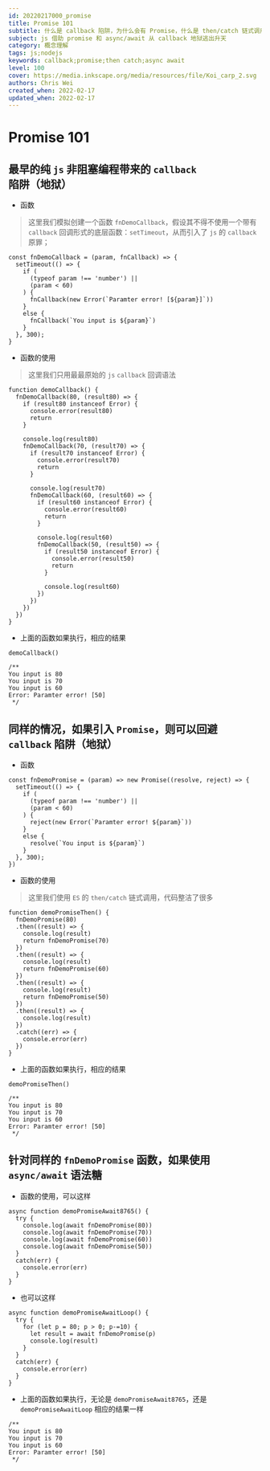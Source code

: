 ```yaml
---
id: 20220217000_promise
title: Promise 101
subtitle: 什么是 callback 陷阱，为什么会有 Promise，什么是 then/catch 链式调用，async/await 语法糖的巨大优势
subject: js 借助 promise 和 async/await 从 callback 地狱逃出升天
category: 概念理解
tags: js;nodejs
keywords: callback;promise;then catch;async await
level: 100
cover: https://media.inkscape.org/media/resources/file/Koi_carp_2.svg
authors: Chris Wei
created_when: 2022-02-17
updated_when: 2022-02-17
---
```


# Promise 101

## 最早的纯 `js` 非阻塞编程带来的 `callback` 陷阱（地狱）

- 函数

> 这里我们模拟创建一个函数 `fnDemoCallback`，假设其不得不使用一个带有 `callback` 回调形式的底层函数：`setTimeout`，从而引入了 `js` 的 `callback` 原罪；

```
const fnDemoCallback = (param, fnCallback) => {
  setTimeout(() => {
    if (
      (typeof param !== 'number') ||
      (param < 60)
    ) {
      fnCallback(new Error(`Paramter error! [${param}]`))
    } 
    else {
      fnCallback(`You input is ${param}`)
    }
  }, 300);
}
```

- 函数的使用

> 这里我们只用最最原始的 `js` `callback` 回调语法

```
function demoCallback() {
  fnDemoCallback(80, (result80) => {
    if (result80 instanceof Error) {
      console.error(result80)
      return
    }

    console.log(result80)
    fnDemoCallback(70, (result70) => {
      if (result70 instanceof Error) {
        console.error(result70)
        return
      }

      console.log(result70)
      fnDemoCallback(60, (result60) => {
        if (result60 instanceof Error) {
          console.error(result60)
          return
        }

        console.log(result60)
        fnDemoCallback(50, (result50) => {
          if (result50 instanceof Error) {
            console.error(result50)
            return
          }

          console.log(result60)
        })
      })
    })
  })
}
```

- 上面的函数如果执行，相应的结果

```
demoCallback()

/**
You input is 80
You input is 70
You input is 60
Error: Paramter error! [50]
 */
```

## 同样的情况，如果引入 `Promise`，则可以回避 `callback` 陷阱（地狱）

- 函数

```
const fnDemoPromise = (param) => new Promise((resolve, reject) => {
  setTimeout(() => {
    if (
      (typeof param !== 'number') ||
      (param < 60)
    ) {
      reject(new Error(`Paramter error! ${param}`))
    } 
    else {
      resolve(`You input is ${param}`)
    }
  }, 300);
})
```

- 函数的使用

> 这里我们使用 `ES` 的 `then/catch` 链式调用，代码整洁了很多

```
function demoPromiseThen() {
  fnDemoPromise(80)
  .then((result) => {
    console.log(result)
    return fnDemoPromise(70)
  })
  .then((result) => {
    console.log(result)
    return fnDemoPromise(60)
  })
  .then((result) => {
    console.log(result)
    return fnDemoPromise(50)
  })
  .then((result) => {
    console.log(result)
  })
  .catch((err) => {
    console.error(err)
  })
}
```

- 上面的函数如果执行，相应的结果

```
demoPromiseThen()

/**
You input is 80
You input is 70
You input is 60
Error: Paramter error! [50]
 */
```

## 针对同样的 `fnDemoPromise` 函数，如果使用 `async/await` 语法糖

- 函数的使用，可以这样

```
async function demoPromiseAwait8765() {
  try {
    console.log(await fnDemoPromise(80))
    console.log(await fnDemoPromise(70))
    console.log(await fnDemoPromise(60))
    console.log(await fnDemoPromise(50))
  }
  catch(err) {
    console.error(err)
  }
}
```

- 也可以这样

```
async function demoPromiseAwaitLoop() {
  try {
    for (let p = 80; p > 0; p-=10) {
      let result = await fnDemoPromise(p)
      console.log(result)
    }
  }
  catch(err) {
    console.error(err)
  }
}
```

- 上面的函数如果执行，无论是 `demoPromiseAwait8765`，还是 `demoPromiseAwaitLoop` 相应的结果一样

```
/**
You input is 80
You input is 70
You input is 60
Error: Paramter error! [50]
 */
```
